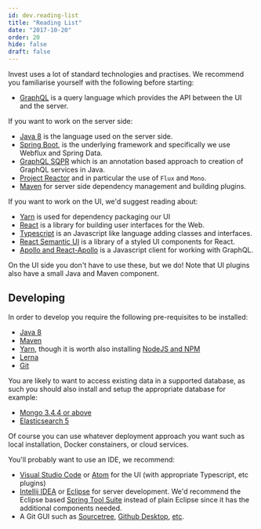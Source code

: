 ```yaml
---
id: dev.reading-list
title: "Reading List"
date: "2017-10-20"
order: 20
hide: false
draft: false
---
```


Invest uses a lot of standard technologies and practises. We recommend you familiarise yourself with the following before starting:

* [GraphQL](http://graphql.org/) is a query language which provides the API between the UI and the server.

If you want to work on the server side:

* [Java 8](https://www.oracle.com/uk/java/index.html) is the language used on the server side.
* [Spring Boot](https://projects.spring.io/spring-boot/), is the underlying framework and specifically we use Webflux and Spring Data.
* [GraphQL SQPR](https://github.com/leangen/graphql-spqr) which is an annotation based approach to creation of GraphQL services in Java.
* [Project Reactor](https://projectreactor.io/) and in particular the use of `Flux` and `Mono`.
* [Maven](https://maven.apache.org/) for server side dependency management and building plugins.

If you want to work on the UI, we'd suggest reading about:

* [Yarn](https://yarnpkg.com/lang/en/) is used for dependency packaging our UI 
* [React](https://reactjs.org/) is a library for building user interfaces for the Web.
* [Typescript](https://www.typescriptlang.org/) is an Javascript like language adding classes and interfaces.
* [React Semantic UI](https://react.semantic-ui.com) is a library of a styled UI components for React.
* [Apollo and React-Apollo](https://www.apollographql.com) is a Javascript client for working with GraphQL.

On the UI side you don't have to use these, but we do! Note that UI plugins also have a small Java and Maven component.

## Developing

In order to develop you require the following pre-requisites to be installed:

* [Java 8](https://www.oracle.com/uk/java/index.html)
* [Maven](https://maven.apache.org/)
* [Yarn](https://yarnpkg.com/lang/en/), though it is worth also installing [NodeJS and NPM](https://nodejs.org/en/)
* [Lerna](https://lernajs.io/)
* [Git](https://git-scm.com/) 

You are likely to want to access existing data in a supported database, as such you should also install and setup the appropriate database for example:

* [Mongo 3.4.4 or above](https://www.mongodb.com/)
* [Elasticsearch 5](https://www.elastic.co)

Of course you can use whatever deployment approach you want such as local installation, Docker constainers, or cloud services.

You'll probably want to use an IDE, we recommend:

* [Visual Studio Code](https://code.visualstudio.com/) or [Atom](https://atom.io/) for the UI (with appropriate Typescript, etc plugins)
* [Intellij IDEA](https://www.jetbrains.com/idea/) or [Eclipse](https://www.eclipse.org/) for server development. We'd recommend the Eclipse based [Spring Tool Suite](https://spring.io/tools) instead of plain Eclipse since it has the additional components needed.
* A Git GUI such as [Sourcetree](https://www.sourcetreeapp.com/), [Github Desktop](https://desktop.github.com/), [etc](https://git-scm.com/downloads/guis/).